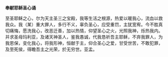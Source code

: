 **奉献耶稣圣心诵**

至圣耶稣之心，尔为天主圣三之宝殿，我等生活之根源，热爱以暖我心，流血以救我众。我（某）重大罪人，多行不义，辜负圣心，应受重罚，主犹宽宥。今不胜真切痛悔，愿洗我心，改恶迁善，加以热情，仰望圣心之火，光照我神，烁热我内。并求圣母玛利亚，及诸天神圣人，鉴我愚诚，代我恳祈吾主耶稣，不弃我罪人，为我恩保，变化我心，将我形神，恒献于主，仰合圣心之爱，甘受世苦，不敢犯罪，及至死侯，得瞻吾主之光荣，於无穷世。亚孟。